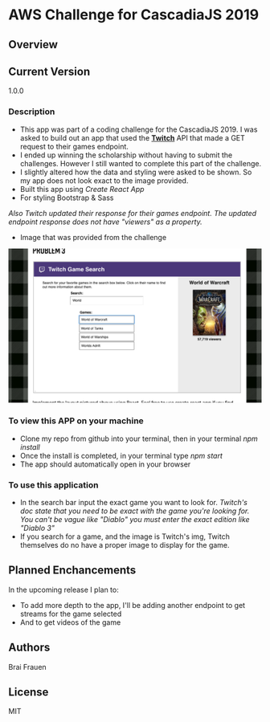 # AWS Challenge for CascadiaJS 2019

## Overview

## Current Version
1.0.0

### Description 
- This app was part of a coding challenge for the CascadiaJS 2019. I was asked to build out an app that used the [**Twitch**](https://dev.twitch.tv/docs/) API that made a GET request to their games endpoint. 
- I ended up winning the scholarship without having to submit the challenges. However I still wanted to complete this part of the challenge. 
- I slightly altered how the data and styling were asked to be shown. So my app does not look exact to the image provided.
- Built this app using _Create React App_ 
- For styling Bootstrap & Sass

_Also Twitch updated their response for their games endpoint. The updated endpoint response does not have "viewers" as a property._

* Image that was provided from the challenge

![awsimg](./src/lib/awsimg.png)

### To view this APP on your machine 

- Clone my repo from github into your terminal, then in your terminal _npm install_
- Once the install is completed, in your terminal type _npm start_
- The app should automatically open in your browser

### To use this application

* In the search bar input the exact game you want to look for. 
_Twitch's doc state that you need to be exact with the game you're looking for. You can't be vague like "Diablo" you must enter the exact edition like "Diablo 3"_
* If you search for a game, and the image is  Twitch's img, Twitch themselves do no have a proper image to display for the game. 

## Planned Enchancements 
In the upcoming release I plan to:

* To add more depth to the app, I'll be adding another endpoint to get streams for the game selected
* And to get videos of the game 

## Authors 
Brai Frauen

## License

MIT
